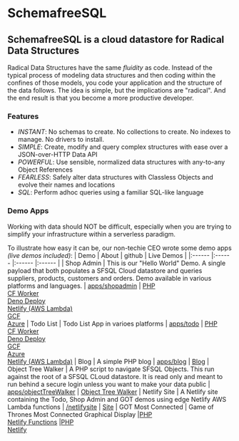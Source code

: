 # SchemafreeSQL

## SchemafreeSQL is a cloud datastore for Radical Data Structures
Radical Data Structures have the same _fluidity_ as code. Instead of the typical process of modeling data structures and then coding within the confines of those models, you code your application and the structure of the data follows. The idea is simple, but the implications are "radical". And the end result is that you become a more productive developer.

### Features

- _INSTANT_: No schemas to create. No collections to create. No indexes to manage. No drivers to install.
- _SIMPLE_: Create, modify and query complex structures with ease over a JSON-over-HTTP Data API
- _POWERFUL_: Use sensible, normalized data structures with any-to-any Object References
- _FEARLESS_: Safely alter data structures with Classless Objects and evolve their names and locations
- _SQL_: Perform adhoc queries using a familiar SQL-like language


### Demo Apps
Working with data should NOT be difficult, especially when you are trying to simplify your infrastructure within a serverless paradigm.

To illustrate how easy it can be, our non-techie CEO wrote some demo apps _(live demos included)_:
| Demo | About | github | Live Demos |
|:------ |:------ |:------ |:------ |
| Shop&nbsp;Admin | This is our "Hello World" Demo. A single payload that both populates a SFSQL Cloud datastore and queries suppliers, products, customers and orders. Demo available in various platforms and languages.  | [apps/shopadmin](https://github.com/SchemaFreeSQL/apps/tree/main/shopadmin) | [PHP](https://schemafreesql.com/shopadmin/) <br/>[CF&nbsp;Worker](https://shopadmin.sfsql.workers.dev/) <br/>[Deno&nbsp;Deploy](https://sfsqlshopadmin.deno.dev/) <br/>[Netlify&nbsp;(AWS&nbsp;Lambda)](https://harmonious-mermaid-c4d794.netlify.app/.netlify/functions/shopadmin) <br/>[GCF](https://us-east1-sfsql-347312.cloudfunctions.net/shopadmin) <br/>[Azure](https://sfsqltodo.azurewebsites.net/api/shopadmin)
| Todo&nbsp;List | Todo List App in varioes platforms | [apps/todo](https://github.com/SchemaFreeSQL/apps/tree/main/todo) | [PHP](https://schemafreesql.com/apps/todo/) <br/>[CF&nbsp;Worker](https://sfsqltodo.sfsql.workers.dev/) <br/>[Deno&nbsp;Deploy](https://sfsqltodo.deno.dev/) <br/>[GCF](https://us-east1-sfsql-347312.cloudfunctions.net/sfsqltodo) <br/>[Azure](https://sfsqltodo.azurewebsites.net/api/todo)<br>[Netlify (AWS Lambda)](https://harmonious-mermaid-c4d794.netlify.app/todo)
| Blog  | A simple PHP blog | [apps/blog](https://github.com/SchemaFreeSQL/apps/tree/main/blog/php) | [Blog](https://schemafreesql.com/apps/blog/)
| Object&nbsp;Tree&nbsp;Walker  | A PHP script to navigate SFSQL Objects. This run against the root of a SFSQL CLoud datastore. It is read only and meant to run behind a secure login unless you want to make your data public  | [apps/objectTreeWalker](https://github.com/SchemaFreeSQL/apps/tree/main/objectTreeWalker/php) | [Object&nbsp;Tree&nbsp;Walker](https://schemafreesql.com/showgraph/index.php)
| Netlify&nbsp;Site  | A Netlify site containing the Todo, Shop Admin and GOT demos using edge Netlify AWS Lambda functions | [/netlifysite](https://github.com/SchemaFreeSQL/netlifysite) | [Site](https://harmonious-mermaid-c4d794.netlify.app//)
| GOT&nbsp;Most Connected  | Game of Thrones Most Connected Graphical Display |[PHP](https://github.com/SchemaFreeSQL/apps/tree/main/got) <br> [Netlify  Functions](https://github.com/SchemaFreeSQL/netlifysite/tree/main/netlify/functions) |[PHP](https://schemafreesql.com/apps/got/) <br> [Netlify](https://harmonious-mermaid-c4d794.netlify.app//got)
